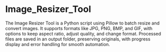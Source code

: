 # Image_Resizer_Tool
The Image Resizer Tool is a Python script using Pillow to batch resize and convert images. It supports formats like JPG, PNG, BMP, and GIF, with options to keep aspect ratio, adjust quality, and change format. Processed files are saved in an output folder, preserving originals, with progress display and error handling for smooth automation.
